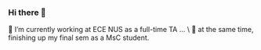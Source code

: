 ### Hi there 👋
🔭 I’m currently working at ECE NUS as a full-time TA ... \\
🌱 at the same time, finishing up my final sem as a MsC student. 


<!--
**Vera-Qing/Vera-Qing** is a ✨ _special_ ✨ repository because its `README.md` (this file) appears on your GitHub profile.

Here are some ideas to get you started:

- 🔭 I’m currently working on ...
- 🌱 I’m currently learning ...
- 👯 I’m looking to collaborate on ...
- 🤔 I’m looking for help with ...
- 💬 Ask me about ...
- 📫 How to reach me: ...
- 😄 Pronouns: ...
- ⚡ Fun fact: ...
-->
